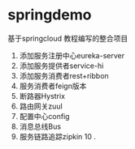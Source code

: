 # springdemo
基于springcloud 教程编写的整合项目
1. 添加服务注册中心eureka-server
2. 添加服务提供者service-hi
3. 添加服务消费者rest+ribbon
4. 服务消费者feign版本
5. 断路器Hystrix
6. 路由网关zuul
7. 配置中心config
8. 消息总线Bus
9. 服务链路追踪zipkin
10 .
